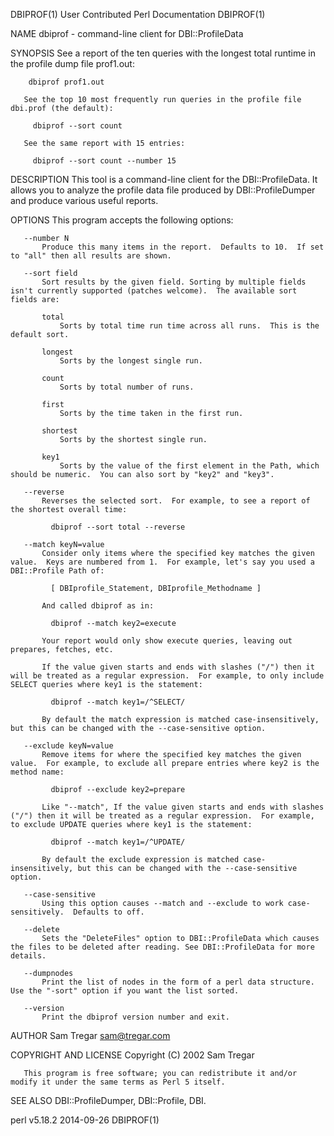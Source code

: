 DBIPROF(1)                                                                           User Contributed Perl Documentation                                                                           DBIPROF(1)



NAME
       dbiprof - command-line client for DBI::ProfileData

SYNOPSIS
       See a report of the ten queries with the longest total runtime in the profile dump file prof1.out:

        dbiprof prof1.out

       See the top 10 most frequently run queries in the profile file dbi.prof (the default):

         dbiprof --sort count

       See the same report with 15 entries:

         dbiprof --sort count --number 15

DESCRIPTION
       This tool is a command-line client for the DBI::ProfileData.  It allows you to analyze the profile data file produced by DBI::ProfileDumper and produce various useful reports.

OPTIONS
       This program accepts the following options:

       --number N
           Produce this many items in the report.  Defaults to 10.  If set to "all" then all results are shown.

       --sort field
           Sort results by the given field. Sorting by multiple fields isn't currently supported (patches welcome).  The available sort fields are:

           total
               Sorts by total time run time across all runs.  This is the default sort.

           longest
               Sorts by the longest single run.

           count
               Sorts by total number of runs.

           first
               Sorts by the time taken in the first run.

           shortest
               Sorts by the shortest single run.

           key1
               Sorts by the value of the first element in the Path, which should be numeric.  You can also sort by "key2" and "key3".

       --reverse
           Reverses the selected sort.  For example, to see a report of the shortest overall time:

             dbiprof --sort total --reverse

       --match keyN=value
           Consider only items where the specified key matches the given value.  Keys are numbered from 1.  For example, let's say you used a DBI::Profile Path of:

             [ DBIprofile_Statement, DBIprofile_Methodname ]

           And called dbiprof as in:

             dbiprof --match key2=execute

           Your report would only show execute queries, leaving out prepares, fetches, etc.

           If the value given starts and ends with slashes ("/") then it will be treated as a regular expression.  For example, to only include SELECT queries where key1 is the statement:

             dbiprof --match key1=/^SELECT/

           By default the match expression is matched case-insensitively, but this can be changed with the --case-sensitive option.

       --exclude keyN=value
           Remove items for where the specified key matches the given value.  For example, to exclude all prepare entries where key2 is the method name:

             dbiprof --exclude key2=prepare

           Like "--match", If the value given starts and ends with slashes ("/") then it will be treated as a regular expression.  For example, to exclude UPDATE queries where key1 is the statement:

             dbiprof --match key1=/^UPDATE/

           By default the exclude expression is matched case-insensitively, but this can be changed with the --case-sensitive option.

       --case-sensitive
           Using this option causes --match and --exclude to work case-sensitively.  Defaults to off.

       --delete
           Sets the "DeleteFiles" option to DBI::ProfileData which causes the files to be deleted after reading. See DBI::ProfileData for more details.

       --dumpnodes
           Print the list of nodes in the form of a perl data structure.  Use the "-sort" option if you want the list sorted.

       --version
           Print the dbiprof version number and exit.

AUTHOR
       Sam Tregar <sam@tregar.com>

COPYRIGHT AND LICENSE
       Copyright (C) 2002 Sam Tregar

       This program is free software; you can redistribute it and/or modify it under the same terms as Perl 5 itself.

SEE ALSO
       DBI::ProfileDumper, DBI::Profile, DBI.



perl v5.18.2                                                                                      2014-09-26                                                                                       DBIPROF(1)
